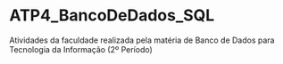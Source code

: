# ATP4_BancoDeDados_SQL
 Atividades da faculdade realizada pela matéria de Banco de Dados para Tecnologia da Informação (2º Período)
